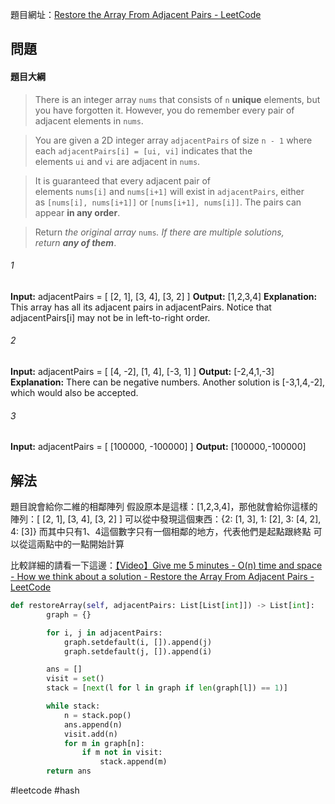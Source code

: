 
題目網址：[Restore the Array From Adjacent Pairs - LeetCode](https://leetcode.com/problems/restore-the-array-from-adjacent-pairs/description/?envType=daily-question&envId=2023-11-10)

## 問題

#### 題目大綱

>There is an integer array `nums` that consists of `n` **unique** elements, but you have forgotten it. However, you do remember every pair of adjacent elements in `nums`.

>You are given a 2D integer array `adjacentPairs` of size `n - 1` where each `adjacentPairs[i] = [ui, vi]` indicates that the elements `ui` and `vi` are adjacent in `nums`.

>It is guaranteed that every adjacent pair of elements `nums[i]` and `nums[i+1]` will exist in `adjacentPairs`, either as `[nums[i], nums[i+1]]` or `[nums[i+1], nums[i]]`. The pairs can appear **in any order**.

>Return _the original array_ `nums`_. If there are multiple solutions, return **any of them**_.

###### 1
**Input:** adjacentPairs = [ [2, 1], [3, 4], [3, 2] ]
**Output:** [1,2,3,4]
**Explanation:** This array has all its adjacent pairs in adjacentPairs.
Notice that adjacentPairs[i] may not be in left-to-right order.
###### 2
**Input:** adjacentPairs = [ [4, -2], [1, 4], [-3, 1] ]
**Output:** [-2,4,1,-3]
**Explanation:** There can be negative numbers.
Another solution is [-3,1,4,-2], which would also be accepted.

###### 3
**Input:** adjacentPairs = [ [100000, -100000] ]
**Output:** [100000,-100000]
## 解法

題目說會給你二維的相鄰陣列
假設原本是這樣：[1,2,3,4]，那他就會給你這樣的陣列：[ [2, 1], [3, 4], [3, 2] ]
可以從中發現這個東西：{2: [1, 3], 1: [2], 3: [4, 2], 4: [3]}
而其中只有1、4這個數字只有一個相鄰的地方，代表他們是起點跟終點
可以從這兩點中的一點開始計算

比較詳細的請看一下這邊：[【Video】Give me 5 minutes - O(n) time and space - How we think about a solution - Restore the Array From Adjacent Pairs - LeetCode](https://leetcode.com/problems/restore-the-array-from-adjacent-pairs/solutions/4271506/video-give-me-5-minutes-o-n-time-and-space-how-we-think-about-a-solution/?envType=daily-question&envId=2023-11-10)

```python
def restoreArray(self, adjacentPairs: List[List[int]]) -> List[int]:
        graph = {} 

        for i, j in adjacentPairs:
            graph.setdefault(i, []).append(j)
            graph.setdefault(j, []).append(i)

        ans = []
        visit = set()
        stack = [next(l for l in graph if len(graph[l]) == 1)] 

        while stack:
            n = stack.pop()
            ans.append(n)
            visit.add(n)
            for m in graph[n]:
                if m not in visit:
                    stack.append(m)
        return ans
```

#leetcode #hash 